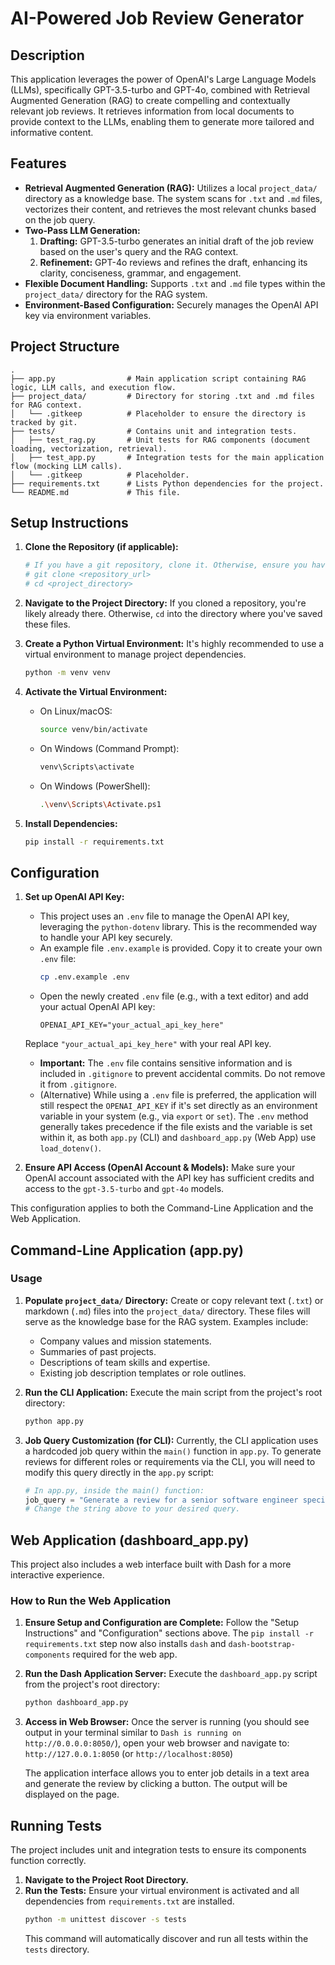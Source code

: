 # AI-Powered Job Review Generator

## Description

This application leverages the power of OpenAI's Large Language Models (LLMs), specifically GPT-3.5-turbo and GPT-4o, combined with Retrieval Augmented Generation (RAG) to create compelling and contextually relevant job reviews. It retrieves information from local documents to provide context to the LLMs, enabling them to generate more tailored and informative content.

## Features

*   **Retrieval Augmented Generation (RAG):** Utilizes a local `project_data/` directory as a knowledge base. The system scans for `.txt` and `.md` files, vectorizes their content, and retrieves the most relevant chunks based on the job query.
*   **Two-Pass LLM Generation:**
    1.  **Drafting:** GPT-3.5-turbo generates an initial draft of the job review based on the user's query and the RAG context.
    2.  **Refinement:** GPT-4o reviews and refines the draft, enhancing its clarity, conciseness, grammar, and engagement.
*   **Flexible Document Handling:** Supports `.txt` and `.md` file types within the `project_data/` directory for the RAG system.
*   **Environment-Based Configuration:** Securely manages the OpenAI API key via environment variables.

## Project Structure

```
.
├── app.py                # Main application script containing RAG logic, LLM calls, and execution flow.
├── project_data/         # Directory for storing .txt and .md files for RAG context.
│   └── .gitkeep          # Placeholder to ensure the directory is tracked by git.
├── tests/                # Contains unit and integration tests.
│   ├── test_rag.py       # Unit tests for RAG components (document loading, vectorization, retrieval).
│   ├── test_app.py       # Integration tests for the main application flow (mocking LLM calls).
│   └── .gitkeep          # Placeholder.
├── requirements.txt      # Lists Python dependencies for the project.
└── README.md             # This file.
```

## Setup Instructions

1.  **Clone the Repository (if applicable):**
    ```bash
    # If you have a git repository, clone it. Otherwise, ensure you have the project files.
    # git clone <repository_url>
    # cd <project_directory>
    ```

2.  **Navigate to the Project Directory:**
    If you cloned a repository, you're likely already there. Otherwise, `cd` into the directory where you've saved these files.

3.  **Create a Python Virtual Environment:**
    It's highly recommended to use a virtual environment to manage project dependencies.
    ```bash
    python -m venv venv
    ```

4.  **Activate the Virtual Environment:**
    *   On Linux/macOS:
        ```bash
        source venv/bin/activate
        ```
    *   On Windows (Command Prompt):
        ```bash
        venv\Scripts\activate
        ```
    *   On Windows (PowerShell):
        ```bash
        .\venv\Scripts\Activate.ps1
        ```

5.  **Install Dependencies:**
    ```bash
    pip install -r requirements.txt
    ```

## Configuration

1.  **Set up OpenAI API Key:**
    *   This project uses an `.env` file to manage the OpenAI API key, leveraging the `python-dotenv` library. This is the recommended way to handle your API key securely.
    *   An example file `.env.example` is provided. Copy it to create your own `.env` file:
        ```bash
        cp .env.example .env
        ```
    *   Open the newly created `.env` file (e.g., with a text editor) and add your actual OpenAI API key:
        ```env
        OPENAI_API_KEY="your_actual_api_key_here" 
        ```
    Replace `"your_actual_api_key_here"` with your real API key.
    *   **Important:** The `.env` file contains sensitive information and is included in `.gitignore` to prevent accidental commits. Do not remove it from `.gitignore`.
    *   (Alternative) While using a `.env` file is preferred, the application will still respect the `OPENAI_API_KEY` if it's set directly as an environment variable in your system (e.g., via `export` or `set`). The `.env` method generally takes precedence if the file exists and the variable is set within it, as both `app.py` (CLI) and `dashboard_app.py` (Web App) use `load_dotenv()`.

2.  **Ensure API Access (OpenAI Account & Models):**
    Make sure your OpenAI account associated with the API key has sufficient credits and access to the `gpt-3.5-turbo` and `gpt-4o` models.

This configuration applies to both the Command-Line Application and the Web Application.

## Command-Line Application (app.py)

### Usage

1.  **Populate `project_data/` Directory:**
    Create or copy relevant text (`.txt`) or markdown (`.md`) files into the `project_data/` directory. These files will serve as the knowledge base for the RAG system. Examples include:
    *   Company values and mission statements.
    *   Summaries of past projects.
    *   Descriptions of team skills and expertise.
    *   Existing job description templates or role outlines.

2.  **Run the CLI Application:**
    Execute the main script from the project's root directory:
    ```bash
    python app.py
    ```

3.  **Job Query Customization (for CLI):**
    Currently, the CLI application uses a hardcoded job query within the `main()` function in `app.py`. To generate reviews for different roles or requirements via the CLI, you will need to modify this query directly in the `app.py` script:
    ```python
    # In app.py, inside the main() function:
    job_query = "Generate a review for a senior software engineer specializing in Python and cloud technologies, requiring at least 5 years of experience and strong communication skills."
    # Change the string above to your desired query.
    ```

## Web Application (dashboard_app.py)

This project also includes a web interface built with Dash for a more interactive experience.

### How to Run the Web Application

1.  **Ensure Setup and Configuration are Complete:**
    Follow the "Setup Instructions" and "Configuration" sections above. The `pip install -r requirements.txt` step now also installs `dash` and `dash-bootstrap-components` required for the web app.

2.  **Run the Dash Application Server:**
    Execute the `dashboard_app.py` script from the project's root directory:
    ```bash
    python dashboard_app.py
    ```

3.  **Access in Web Browser:**
    Once the server is running (you should see output in your terminal similar to `Dash is running on http://0.0.0.0:8050/`), open your web browser and navigate to:
    `http://127.0.0.1:8050` (or `http://localhost:8050`)

    The application interface allows you to enter job details in a text area and generate the review by clicking a button. The output will be displayed on the page.

## Running Tests

The project includes unit and integration tests to ensure its components function correctly.

1.  **Navigate to the Project Root Directory.**
2.  **Run the Tests:**
    Ensure your virtual environment is activated and all dependencies from `requirements.txt` are installed.
    ```bash
    python -m unittest discover -s tests
    ```
    This command will automatically discover and run all tests within the `tests` directory.
```
